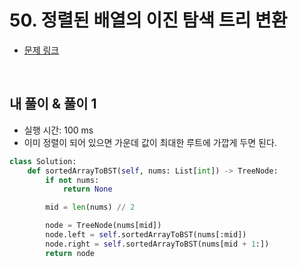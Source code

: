 # 50. 정렬된 배열의 이진 탐색 트리 변환

- [문제 링크](https://leetcode.com/problems/convert-sorted-array-to-binary-search-tree/)

<br>

## 내 풀이 & 풀이 1

- 실행 시간: 100 ms
- 이미 정렬이 되어 있으면 가운데 값이 최대한 루트에 가깝게 두면 된다.

```python
class Solution:
    def sortedArrayToBST(self, nums: List[int]) -> TreeNode:
        if not nums:
            return None

        mid = len(nums) // 2

        node = TreeNode(nums[mid])
        node.left = self.sortedArrayToBST(nums[:mid])
        node.right = self.sortedArrayToBST(nums[mid + 1:])
        return node
```
